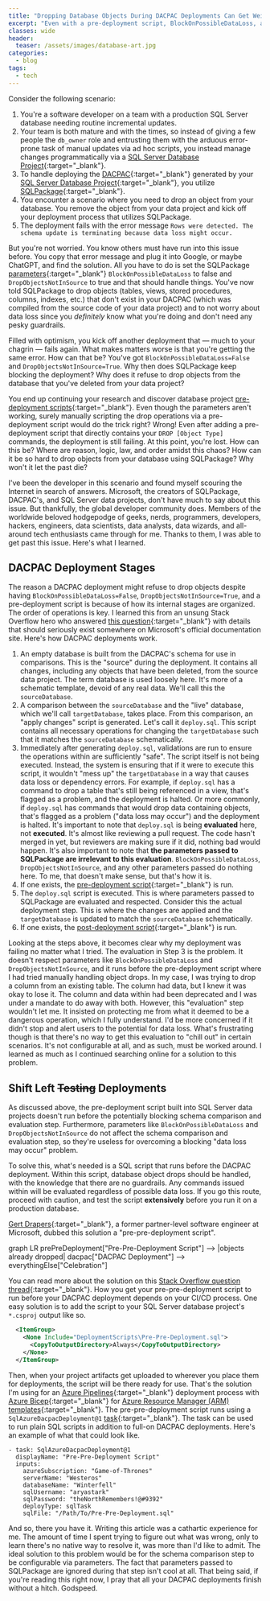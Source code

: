 ```yaml
---
title: "Dropping Database Objects During DACPAC Deployments Can Get Weird"
excerpt: "Even with a pre-deployment script, BlockOnPossibleDataLoss, and DropObjectsNotInSource, SQLPackage may still refuse to let your stale objects die."
classes: wide
header:
  teaser: /assets/images/database-art.jpg
categories:
  - blog
tags:
  - tech
---
```


<script src="/assets/js/mermaid.min.js"></script>

Consider the following scenario:

1. You're a software developer on a team with a production SQL Server database needing routine incremental updates.
2. Your team is both mature and with the times, so instead of giving a few people the `db_owner` role and entrusting them with the arduous error-prone task of manual updates via ad hoc scripts, you instead manage changes programmatically via a [SQL Server Database Project](https://learn.microsoft.com/en-us/sql/ssdt/how-to-create-a-new-database-project){:target="_blank"}.
3. To handle deploying the [DACPAC](https://learn.microsoft.com/en-us/sql/relational-databases/data-tier-applications/data-tier-applications){:target="_blank"} generated by your [SQL Server Database Project](https://learn.microsoft.com/en-us/sql/ssdt/how-to-create-a-new-database-project){:target="_blank"}, you utilize [SQLPackage](https://learn.microsoft.com/en-us/sql/tools/sqlpackage/sqlpackage){:target="_blank"}.
4. You encounter a scenario where you need to drop an object from your database. You remove the object from your data project and kick off your deployment process that utilizes SQLPackage.
5. The deployment fails with the error message `Rows were detected. The schema update is terminating because data loss might occur.`

But you're not worried. You know others must have run into this issue before. You copy that error message and plug it into Google, or maybe ChatGPT, and find the solution. All you have to do is set the SQLPackage [parameters](https://learn.microsoft.com/en-us/sql/tools/sqlpackage/sqlpackage-publish?#properties-specific-to-the-publish-action){:target="_blank"} `BlockOnPossibleDataLoss` to false and `DropObjectsNotInSource` to true and that should handle things. You've now told SQLPackage to drop objects (tables, views, stored procedures, columns, indexes, etc.) that don't exist in your DACPAC (which was compiled from the source code of your data project) and to not worry about data loss since you *definitely* know what you're doing and don't need any pesky guardrails.

Filled with optimism, you kick off another deployment that — much to your chagrin — fails again. What makes matters worse is that you're getting the same error. How can that be? You've got `BlockOnPossibleDataLoss=False` and `DropObjectsNotInSource=True`. Why then does SQLPackage keep blocking the deployment? Why does it refuse to drop objects from the database that you've deleted from your data project?

You end up continuing your research and discover database project [pre-deployment scripts](https://learn.microsoft.com/en-us/sql/ssdt/how-to-specify-predeployment-or-postdeployment-scripts){:target="_blank"}. Even though the parameters aren't working, surely manually scripting the drop operations via a pre-deployment script would do the trick right? Wrong! Even after adding a pre-deployment script that directly contains your `DROP [Object Type]` commands, the deployment is still failing. At this point, you're lost. How can this be? Where are reason, logic, law, and order amidst this chaos? How can it be so hard to drop objects from your database using SQLPackage? Why won't it let the past die?

I've been the developer in this scenario and found myself scouring the Internet in search of answers. Microsoft, the creators of SQLPackage, DACPAC's, and SQL Server data projects, don't have much to say about this issue. But thankfully, the global developer community does. Members of the worldwide beloved hodgepodge of geeks, nerds, programmers, developers, hackers, engineers, data scientists, data analysts, data wizards, and all-around tech enthusiasts came through for me. Thanks to them, I was able to get past this issue. Here's what I learned.

## DACPAC Deployment Stages

The reason a DACPAC deployment might refuse to drop objects despite having `BlockOnPossibleDataLoss=False`, `DropObjectsNotInSource=True`, and a pre-deployment script is because of how its internal stages are organized. The order of operations is key. I learned this from an unsung Stack Overflow hero who answered [this question](https://stackoverflow.com/questions/62162380/dacpac-pre-pre-script-avilale*/){:target="_blank"} with details that should seriously exist somewhere on Microsoft's official documentation site. Here's how DACPAC deployments work.

1. An empty database is built from the DACPAC's schema for use in comparisons. This is the "source" during the deployment. It contains all changes, including any objects that have been deleted, from the source data project. The term database is used loosely here. It's more of a schematic template, devoid of any real data. We'll call this the `sourceDatabase`.
2. A comparison between the `sourceDatabase` and the "live" database, which we'll call `targetDatabase`, takes place. From this comparison, an "apply changes" script is generated. Let's call it `deploy.sql`. This script contains all necessary operations for changing the `targetDatabase` such that it matches the `sourceDatabase` schematically.
3. Immediately after generating `deploy.sql`, validations are run to ensure the operations within are sufficiently "safe". The script itself is not being executed. Instead, the system is ensuring that if it were to execute this script, it wouldn't "mess up" the `targetDatabase` in a way that causes data loss or dependency errors. For example, if `deploy.sql` has a command to drop a table that's still being referenced in a view, that's flagged as a problem, and the deployment is halted. Or more commonly, if `deploy.sql` has commands that would drop data containing objects, that's flagged as a problem ("data loss may occur") and the deployment is halted. It's important to note that `deploy.sql` is being **evaluated** here, not **executed**. It's almost like reviewing a pull request. The code hasn't merged in yet, but reviewers are making sure if it did, nothing bad would happen. It's also important to note that **the parameters passed to SQLPackage are irrelevant to this evaluation**. `BlockOnPossibleDataLoss`, `DropObjectsNotInSource`, and any other parameters passed do nothing here. To me, that doesn't make sense, but that's how it is.
4. If one exists, the [pre-deployment script](https://learn.microsoft.com/en-us/sql/ssdt/how-to-specify-predeployment-or-postdeployment-scripts){:target="_blank"} is run.
5. The `deploy.sql` script is executed. This is where parameters passed to SQLPackage are evaluated and respected. Consider this the actual deployment step. This is where the changes are applied and the `targetDatabase` is updated to match the `sourceDatabase` schematically.
6. If one exists, the [post-deployment script](https://learn.microsoft.com/en-us/sql/ssdt/how-to-specify-predeployment-or-postdeployment-scripts){:target="_blank"} is run.

Looking at the steps above, it becomes clear why my deployment was failing no matter what I tried. The evaluation in Step 3 is the problem. It doesn't respect parameters like `BlockOnPossibleDataLoss` and `DropObjectsNotInSource`, and it runs before the pre-deployment script where I had tried manually handling object drops. In my case, I was trying to drop a column from an existing table. The column had data, but I knew it was okay to lose it. The column and data within had been deprecated and I was under a mandate to do away with both. However, this "evaluation" step wouldn't let me. It insisted on protecting me from what it deemed to be a dangerous operation, which I fully understand. I'd be more concerned if it didn't stop and alert users to the potential for data loss. What's frustrating though is that there's no way to get this evaluation to "chill out" in certain scenarios. It's not configurable at all, and as such, must be worked around. I learned as much as I continued searching online for a solution to this problem.

## Shift Left <s>Testing</s> Deployments

 As discussed above, the pre-deployment script built into SQL Server data projects doesn't run before the potentially blocking schema comparison and evaluation step. Furthermore, parameters like `BlockOnPossibleDataLoss` and `DropObjectsNotInSource` do not affect the schema comparison and evaluation step, so they're useless for overcoming a blocking "data loss may occur" problem.

 To solve this, what's needed is a SQL script that runs before the DACPAC deployment. Within this script, database object drops should be handled, with the knowledge that there are no guardrails. Any commands issued within will be evaluated regardless of possible data loss. If you go this route, proceed with caution, and test the script **extensively** before you run it on a production database.

 [Gert Drapers](https://www.linkedin.com/in/gertd/){:target="_blank"}, a former partner-level software engineer at Microsoft, dubbed this solution a "pre-pre-deployment script".

<div class="mermaid">
    graph LR
    prePreDeployment["Pre-Pre-Deployment Script"] --> |objects already dropped| dacpac["DACPAC Deployment"] --> everythingElse["Celebration"]
</div>

 You can read more about the solution on this [Stack Overflow question thread](https://stackoverflow.com/questions/32330699/dacpac-schema-compare-runs-before-pre-deployment-scripts-during-publish){:target="_blank"}. How you get your pre-pre-deployment script to run before your DACPAC deployment depends on your CI/CD process. One easy solution is to add the script to your SQL Server database project's  `*.csproj` output like so.

``` XML
  <ItemGroup>
    <None Include="DeploymentScripts\Pre-Pre-Deployment.sql">
      <CopyToOutputDirectory>Always</CopyToOutputDirectory>
    </None>
  </ItemGroup>
```

Then, when your project artifacts get uploaded to wherever you place them for deployments, the script will be there ready for use. That's the solution I'm using for an [Azure Pipelines](https://learn.microsoft.com/en-us/azure/devops/pipelines/get-started/what-is-azure-pipelines?view=azure-devops){:target="_blank"} deployment process with [Azure Bicep](https://learn.microsoft.com/en-us/azure/azure-resource-manager/bicep/){:target="_blank"} for [Azure Resource Manager (ARM) templates](https://learn.microsoft.com/en-us/azure/azure-resource-manager/templates/overview){:target="_blank"}. The pre-pre-deployment script runs using a `SqlAzureDacpacDeployment@1` [task](https://learn.microsoft.com/en-us/azure/devops/pipelines/tasks/reference/sql-azure-dacpac-deployment-v1){:target="_blank"}. The task can be used to run plain SQL scripts in addition to full-on DACPAC deployments. Here's an example of what that could look like.

``` YML
- task: SqlAzureDacpacDeployment@1
  displayName: "Pre-Pre-Deployment Script"
  inputs:
    azureSubscription: "Game-of-Thrones"
    serverName: "Westeros"
    databaseName: "Winterfell"
    sqlUsername: "aryastark"
    sqlPassword: "theNorthRemembers!@#9392"
    deployType: sqlTask
    sqlFile: "/Path/To/Pre-Pre-Deployment.sql"
```

And so, there you have it. Writing this article was a cathartic experience for me. The amount of time I spent trying to figure out what was wrong, only to learn there's no native way to resolve it, was more than I'd like to admit. The ideal solution to this problem would be for the schema comparison step to be configurable via parameters. The fact that parameters passed to SQLPackage are ignored during that step isn't cool at all. That being said, if you're reading this right now, I pray that all your DACPAC deployments finish without a hitch. Godspeed.
